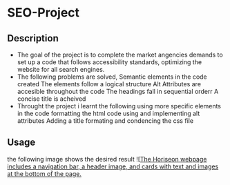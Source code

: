 # SEO-Project

## Description 
- The goal of the project is to complete the market angencies demands to set up a code that follows accessibility standards, optimizing the website for all search engines.
- The following problems are solved,
Semantic elements in the code created
The elements follow a logical structure
Alt Attributes are accesible throughout the code
The headings fall in sequential orderr 
A concise title is acheived  
- Throught the project i learnt the following 
using more specific elements in the code
formatting the html code
using and implementing alt attributes
Adding a title 
formating and condencing the css file

## Usage 
the following image shows the desired result 
![[The Horiseon webpage includes a navigation bar, a header image, and cards with text and images at the bottom of the page.](./assets/images/SEO-Project-updated-image.png)

